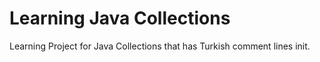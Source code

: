 # Learning Java Collections

Learning Project for Java Collections that has Turkish comment lines init.